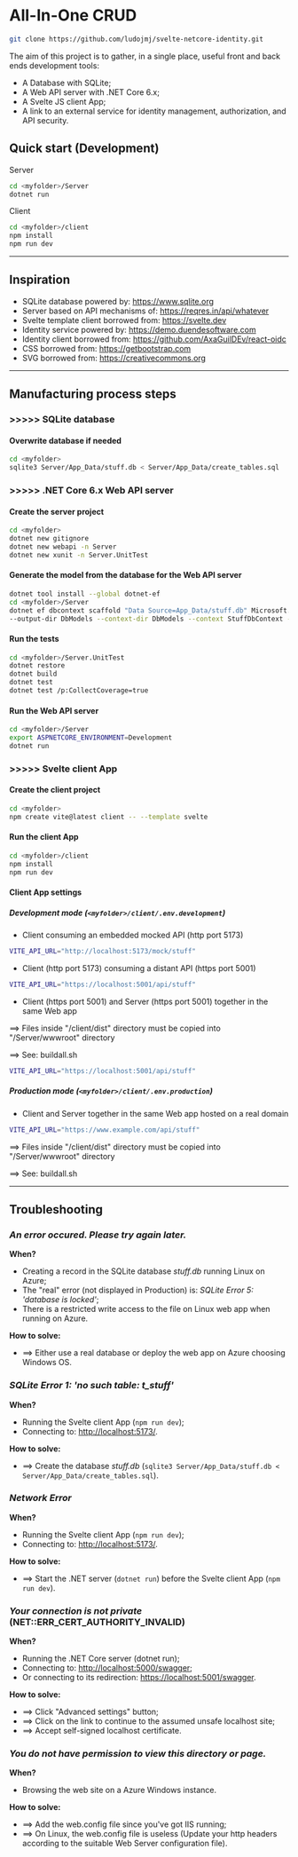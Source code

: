 # All-In-One CRUD

```bash
git clone https://github.com/ludojmj/svelte-netcore-identity.git
```

The aim of this project is to gather, in a single place, useful front and back ends development tools:

- A Database with SQLite;
- A Web API server with .NET Core 6.x;
- A Svelte JS client App;
- A link to an external service for identity management, authorization, and API security.

## Quick start (Development)

Server

```bash
cd <myfolder>/Server
dotnet run
```

Client

```bash
cd <myfolder>/client
npm install
npm run dev
```

---

## Inspiration

- SQLite database powered by: <https://www.sqlite.org>
- Server based on API mechanisms of: <https://reqres.in/api/whatever>
- Svelte template client borrowed from: <https://svelte.dev>
- Identity service powered by: <https://demo.duendesoftware.com>
- Identity client borrowed from: <https://github.com/AxaGuilDEv/react-oidc>
- CSS borrowed from: <https://getbootstrap.com>
- SVG borrowed from: <https://creativecommons.org>

---

## Manufacturing process steps

### >>>>> SQLite database

#### Overwrite database if needed

```bash
cd <myfolder>
sqlite3 Server/App_Data/stuff.db < Server/App_Data/create_tables.sql
```

### >>>>> .NET Core 6.x Web API server

#### Create the server project

```bash
cd <myfolder>
dotnet new gitignore
dotnet new webapi -n Server
dotnet new xunit -n Server.UnitTest
```

#### Generate the model from the database for the Web API server

```bash
dotnet tool install --global dotnet-ef
cd <myfolder>/Server
dotnet ef dbcontext scaffold "Data Source=App_Data/stuff.db" Microsoft.EntityFrameworkCore.Sqlite \
--output-dir DbModels --context-dir DbModels --context StuffDbContext --force
```

#### Run the tests

```bash
cd <myfolder>/Server.UnitTest
dotnet restore
dotnet build
dotnet test
dotnet test /p:CollectCoverage=true
```

#### Run the Web API server

```bash
cd <myfolder>/Server
export ASPNETCORE_ENVIRONMENT=Development
dotnet run
```

### >>>>> Svelte client App

#### Create the client project

```bash
cd <myfolder>
npm create vite@latest client -- --template svelte
```

#### Run the client App

```bash
cd <myfolder>/client
npm install
npm run dev
```

#### Client App settings

##### Development mode (```<myfolder>/client/.env.development```)

- Client consuming an embedded mocked API (http port 5173)

```bash
VITE_API_URL="http://localhost:5173/mock/stuff"
```

- Client (http port 5173) consuming a distant API (https port 5001)

```bash
VITE_API_URL="https://localhost:5001/api/stuff"
```

- Client (https port 5001) and Server (https port 5001) together in the same Web app

==> Files inside "<myfolder>/client/dist" directory must be copied into "<myfolder>/Server/wwwroot" directory

==> See: buildall.sh

```bash
VITE_API_URL="https://localhost:5001/api/stuff"
```

##### Production mode (```<myfolder>/client/.env.production```)

- Client and Server together in the same Web app hosted on a real domain

```bash
VITE_API_URL="https://www.example.com/api/stuff"
```

==> Files inside "<myfolder>/client/dist" directory must be copied into "<myfolder>/Server/wwwroot" directory

==> See: buildall.sh

---

## Troubleshooting

### _An error occured. Please try again later._

**When?**

- Creating a record in the SQLite database _stuff.db_ running Linux on Azure;
- The "real" error (not displayed in Production) is: _SQLite Error 5: 'database is locked'_;
- There is a restricted write access to the file on Linux web app when running on Azure.

**How to solve:**

- ==> Either use a real database or deploy the web app on Azure choosing Windows OS.

### _SQLite Error 1: 'no such table: t_stuff'_

**When?**

- Running the Svelte client App (```npm run dev```);
- Connecting to: <http://localhost:5173/>.

**How to solve:**

- ==> Create the database _stuff.db_ (```sqlite3 Server/App_Data/stuff.db < Server/App_Data/create_tables.sql```).

### _Network Error_

**When?**

- Running the Svelte client App (```npm run dev```);
- Connecting to: <http://localhost:5173/>.

**How to solve:**

- ==> Start the .NET server (```dotnet run```) before the Svelte client App (```npm run dev```).

### _Your connection is not private_ (NET::ERR_CERT_AUTHORITY_INVALID)

**When?**

- Running the .NET Core server (dotnet run);
- Connecting to: <http://localhost:5000/swagger>;
- Or connecting to its redirection: <https://localhost:5001/swagger>.

**How to solve:**

- ==> Click "Advanced settings" button;
- ==> Click on the link to continue to the assumed unsafe localhost site;
- ==> Accept self-signed localhost certificate.

### _You do not have permission to view this directory or page._

**When?**

- Browsing the web site on a Azure Windows instance.

**How to solve:**

- ==> Add the web.config file since you've got IIS running;
- ==> On Linux, the web.config file is useless
(Update your http headers according to the suitable Web Server configuration file).
